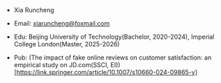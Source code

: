 - Xia Runcheng

- Email: xiaruncheng@foxmail.com
  
- Edu: Beijing University of Technology(Bachelor, 2020-2024), Imperial College London(Master, 2025-2026)

- Pub: (The impact of fake online reviews on customer satisfaction: an empirical study on JD.com(SSCI, EI))[https://link.springer.com/article/10.1007/s10660-024-09865-y]





<!---
ekby/ekby is a ✨ special ✨ repository because its `README.md` (this file) appears on your GitHub profile.
You can click the Preview link to take a look at your changes.
--->
